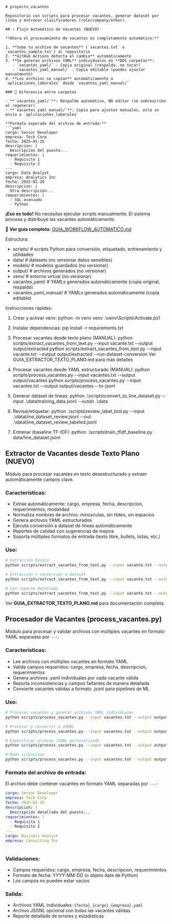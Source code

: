 ```text
# proyecto_vacantes

Repositorio con scripts para procesar vacantes, generar dataset por línea y entrenar clasificadores (role/company/other).

## ⚡ Flujo Automático de Vacantes (NUEVO)

**Ahora el procesamiento de vacantes es completamente automático:**

1. **Sube tu archivo de vacantes** (`vacantes.txt` o `vacantes_sample.txt`) al repositorio
2. **GitHub Actions detecta el cambio** automáticamente
3. **Se generan archivos YAML** individuales en **DOS carpetas**:
   - `vacantes_yaml/` - Copia original (respaldo, no tocar)
   - `vacantes_yaml_manual/` - Copia editable (puedes ajustar manualmente)
4. **Los archivos se copian** automáticamente a `aplicaciones_laborales` desde `vacantes_yaml_manual/`

### 📁 Diferencia entre carpetas

- **`vacantes_yaml/`**: Respaldo automático, NO editar (se sobrescribe al regenerar)
- **`vacantes_yaml_manual/`**: Copia para ajustes manuales, esta se envía a `aplicaciones_laborales`

**Formato esperado del archivo de entrada:**
```yaml
cargo: Senior Developer
empresa: Tech Corp
fecha: 2025-01-15
descripcion: |
  Descripción del puesto...
requerimientos: |
  - Requisito 1
  - Requisito 2
---
cargo: Data Analyst
empresa: Analytics Inc
fecha: 2025-01-20
descripcion: |
  Otra descripción...
requerimientos: |
  - SQL avanzado
  - Python
```

**¡Eso es todo!** No necesitas ejecutar scripts manualmente. El sistema procesa y distribuye las vacantes automáticamente.

📖 **Ver guía completa:** [GUIA_WORKFLOW_AUTOMATICO.md](GUIA_WORKFLOW_AUTOMATICO.md)

Estructura:
- scripts/        # scripts Python para conversión, etiquetado, entrenamiento y utilidades
- data/           # datasets (no versionar datos sensibles)
- models/         # modelos guardados (no versionar)
- output/         # archivos generados (no versionar)
- venv/           # entorno virtual (no versionar)
- vacantes_yaml/  # YAMLs generados automáticamente (copia original, respaldo)
- vacantes_yaml_manual/  # YAMLs generados automáticamente (copia editable)

Instrucciones rápidas:
1. Crear y activar venv:
   python -m venv venv
   .\venv\Scripts\Activate.ps1

2. Instalar dependencias:
   pip install -r requirements.txt

3. Procesar vacantes desde texto plano (MANUAL):
   python scripts/extract_vacantes_from_text.py --input vacante.txt --output output/extracted
   python scripts/extract_vacantes_from_text.py --input vacante.txt --output output/extracted --run-dataset-conversion
   Ver GUIA_EXTRACTOR_TEXTO_PLANO.md para más detalles

4. Procesar vacantes desde YAML estructurado (MANUAL):
   python scripts/process_vacantes.py --input vacantes.txt --output output/vacantes
   python scripts/process_vacantes.py --input vacantes.txt --output output/vacantes --to-jsonl

5. Generar dataset de líneas:
   python .\scripts\convert_to_line_dataset.py --input .\data\training_data.jsonl --outdir .\data

6. Revisar/etiquetar:
   python .\scripts\review_label_tool.py --input .\data\line_dataset_review.jsonl --out .\data\line_dataset_review_labeled.jsonl

7. Entrenar (baseline TF-IDF):
   python .\scripts\train_tfidf_baseline.py data/line_dataset.jsonl

## Extractor de Vacantes desde Texto Plano (NUEVO)

Módulo para procesar vacantes en texto desestructurado y extraer automáticamente campos clave.

### Características:
- Extrae automáticamente: cargo, empresa, fecha, descripcion, requerimientos, modalidad
- Normaliza nombres de archivo: minúsculas, sin tildes, sin espacios
- Genera archivos YAML estructurados
- Ejecuta conversión a dataset de líneas automáticamente
- Reportes de calidad con sugerencias de mejora
- Soporta múltiples formatos de entrada (texto libre, bullets, listas, etc.)

### Uso:
```bash
# Extracción básica
python scripts/extract_vacantes_from_text.py --input vacante.txt --output output/extracted

# Extracción + conversión a dataset
python scripts/extract_vacantes_from_text.py --input vacante.txt --output output/extracted --run-dataset-conversion --dataset-output data

# Con reporte detallado
python scripts/extract_vacantes_from_text.py --input vacante.txt --output output/extracted --generate-report
```

Ver **GUIA_EXTRACTOR_TEXTO_PLANO.md** para documentación completa.

## Procesador de Vacantes (process_vacantes.py)

Módulo para procesar y validar archivos con múltiples vacantes en formato YAML separadas por `---`.

### Características:
- Lee archivos con múltiples vacantes en formato YAML
- Valida campos requeridos: cargo, empresa, fecha, descripcion, requerimientos
- Genera archivos .yaml individuales por cada vacante válida
- Reporta inconsistencias y campos faltantes de manera detallada
- Convierte vacantes válidas a formato .jsonl para pipelines de ML

### Uso:
```bash
# Procesar vacantes y generar archivos YAML individuales
python scripts/process_vacantes.py --input vacantes.txt --output output/vacantes

# Procesar y convertir a JSONL
python scripts/process_vacantes.py --input vacantes.txt --output output/vacantes --to-jsonl

# Especificar archivo JSONL personalizado
python scripts/process_vacantes.py --input vacantes.txt --output output/vacantes --to-jsonl --jsonl-file mis_vacantes.jsonl

# Modo silencioso
python scripts/process_vacantes.py --input vacantes.txt --output output/vacantes --quiet
```

### Formato del archivo de entrada:
El archivo debe contener vacantes en formato YAML separadas por `---`:
```yaml
cargo: Senior Developer
empresa: Tech Corp
fecha: 2025-01-15
descripcion: |
  Descripción detallada del puesto...
requerimientos: |
  - Requisito 1
  - Requisito 2
---
cargo: Business Analyst
empresa: Consulting Inc
...
```

### Validaciones:
- Campos requeridos: cargo, empresa, fecha, descripcion, requerimientos
- Formato de fecha: YYYY-MM-DD (o objeto date de Python)
- Los campos no pueden estar vacíos

### Salida:
- Archivos YAML individuales: `{fecha}_{cargo}_{empresa}.yaml`
- Archivo JSONL opcional con todas las vacantes válidas
- Reporte detallado de errores y estadísticas
```
